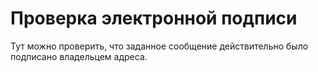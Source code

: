 # Проверка электронной подписи

Тут можно проверить, что заданное сообщение действительно было подписано владельцем адреса.
